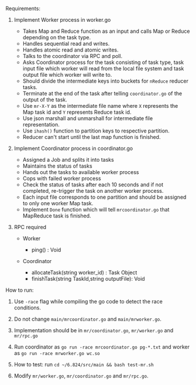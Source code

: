 Requirements:
1. Implement Worker process in worker.go
    * Takes Map and Reduce function as an input and calls 
      Map or Reduce depending on the task type.
    * Handles sequential read and writes.
    * Handles atomic read and atomic writes.
    * Talks to the coordinator via RPC and poll.
    * Asks Coordinator process for the task consisting of
      task type, task input file which worker will read from
      the local file system and task output file which worker
      will write to.
    * Should divide the intermediate keys into buckets for `nReduce`
      reducer tasks.
    * Terminate at the end of the task after telling `coordinator.go`
      of the output of the task.
    * Use `mr-X-Y` as the intermediate file name where `X` represents
      the Map task id and `Y` represents Reduce task id.
    * Use json marshall and unmarshall for intermediate file representation.
    * Use `ihash()` function to partition keys to respective partition.
    * Reducer can't start until the last map function is finished.

2. Implement Coordinator process in coordinator.go
    * Assigned a Job and splits it into tasks
    * Maintains the status of tasks
    * Hands out the tasks to available worker process
    * Cops with failed worker process
    * Check the status of tasks after each 10 seconds and if
      not completed, re-trigger the task on another worker process.
    * Each input file corresponds to one partition and should
      be assigned to only one worker Map task.
    * Implement `Done` function which will tell `mrcoordinator.go`
      that MapReduce task is finished.
      
3. RPC required
    * Worker
        * ping() : Void
      
    * Coordinator
        * allocateTask(string worker_id) : Task Object
        * finishTask(string TaskId,string outputFile): Void
    
How to run:
1. Use `-race` flag while compiling the go code to detect the race conditions.
2. Do not change `main/mrcoordinator.go` and `main/mrworker.go`.
3. Implementation should be in `mr/coordinator.go`, `mr/worker.go`
   and `mr/rpc.go`
   
4. Run coordinator as `go run -race mrcoordinator.go pg-*.txt` and
   worker as `go run -race mrworker.go wc.so`
   
5. How to test: run `cd ~/6.824/src/main && bash test-mr.sh`
6. Modify `mr/worker.go`, `mr/coordinator.go` and `mr/rpc.go`.